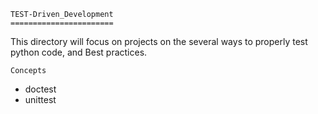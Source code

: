 	TEST-Driven_Development
	=======================

This directory will focus on projects on the several ways to properly test python code, and Best practices.

	Concepts
- doctest
- unittest
